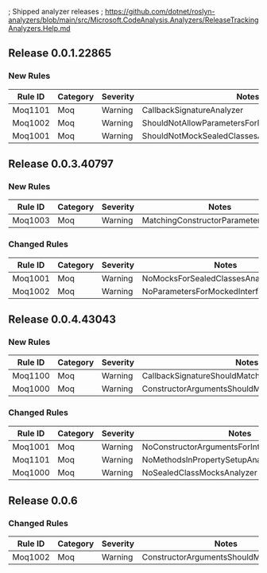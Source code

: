 ﻿; Shipped analyzer releases
; https://github.com/dotnet/roslyn-analyzers/blob/main/src/Microsoft.CodeAnalysis.Analyzers/ReleaseTrackingAnalyzers.Help.md

## Release 0.0.1.22865

### New Rules

Rule ID | Category | Severity | Notes
--------|----------|----------|-------
Moq1101 | Moq | Warning | CallbackSignatureAnalyzer
Moq1002 | Moq | Warning | ShouldNotAllowParametersForMockedInterfaceAnalyzer
Moq1001 | Moq | Warning | ShouldNotMockSealedClassesAnalyzer

## Release 0.0.3.40797

### New Rules

Rule ID | Category | Severity | Notes
--------|----------|----------|-------
Moq1003 | Moq | Warning | MatchingConstructorParametersAnalyzer

### Changed Rules

Rule ID | Category | Severity | Notes
--------|----------|----------|-------
Moq1001 | Moq | Warning | NoMocksForSealedClassesAnalyzer
Moq1002 | Moq | Warning | NoParametersForMockedInterfacesAnalyzer

## Release 0.0.4.43043

### New Rules

Rule ID | Category | Severity | Notes
--------|----------|----------|-------
Moq1100 | Moq | Warning | CallbackSignatureShouldMatchMockedMethodAnalyzer
Moq1000 | Moq | Warning | ConstructorArgumentsShouldMatchAnalyzer

### Changed Rules

Rule ID | Category | Severity | Notes
--------|----------|----------|-------
Moq1001 | Moq | Warning | NoConstructorArgumentsForInterfaceMockAnalyzer
Moq1101 | Moq | Warning | NoMethodsInPropertySetupAnalyzer
Moq1000 | Moq | Warning | NoSealedClassMocksAnalyzer

## Release 0.0.6

### Changed Rules

Rule ID | Category | Severity | Notes
--------|----------|----------|-------
Moq1002 | Moq | Warning | ConstructorArgumentsShouldMatchAnalyzer
